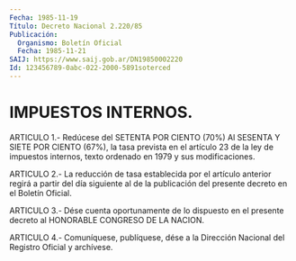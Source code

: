 ```yaml
---
Fecha: 1985-11-19
Título: Decreto Nacional 2.220/85
Publicación:
  Organismo: Boletín Oficial
  Fecha: 1985-11-21
SAIJ: https://www.saij.gob.ar/DN19850002220
Id: 123456789-0abc-022-2000-5891soterced
---
```

# IMPUESTOS INTERNOS.

<a id="1"></a>
ARTICULO  1.-  Redúcese  del  SETENTA POR CIENTO (70%) Al SESENTA Y SIETE POR CIENTO (67%), la tasa  prevista  en  el artículo 23 de la ley de impuestos internos, texto ordenado en 1979 y sus modificaciones.

<a id="2"></a>
ARTICULO  2.-  La  reducción  de  tasa  establecida por el artículo anterior regirá a partir del día siguiente  al  de  la  publicación del presente decreto en el Boletín Oficial.

<a id="3"></a>
ARTICULO  3.-  Dése  cuenta  oportunamente  de  lo  dispuesto en el presente decreto al HONORABLE CONGRESO DE LA NACION.

<a id="4"></a>
ARTICULO  4.- Comuníquese, publíquese, dése a la Dirección Nacional del Registro Oficial y archívese.